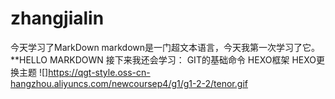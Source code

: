# zhangjialin
今天学习了MarkDown
markdown是一门超文本语言，今天我第一次学习了它。
**HELLO MARKDOWN
接下来我还会学习：
 GIT的基础命令
 HEXO框架
 HEXO更换主题
![]https://qgt-style.oss-cn-hangzhou.aliyuncs.com/newcoursep4/g1/g1-2-2/tenor.gif
